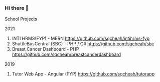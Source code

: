 ### Hi there 👋

School Projects

2021
1. INTI HRMS(FYP) - MERN 
https://github.com/sqcheah/intihrms-fyp
2. ShuttleBusCentral (SBC) - PHP / C#
https://github.com/sqcheah/sbc
3. Breast Cancer Dashboard - PHP
https://github.com/sqcheah/breastcancerdashboard

2019
1. Tutor Web App - Angular (FYP)
https://github.com/sqcheah/tutorapp

<!--
**sqcheah/sqcheah** is a ✨ _special_ ✨ repository because its `README.md` (this file) appears on your GitHub profile.

Here are some ideas to get you started:

- 🔭 I’m currently working on ...
- 🌱 I’m currently learning ...
- 👯 I’m looking to collaborate on ...
- 🤔 I’m looking for help with ...
- 💬 Ask me about ...
- 📫 How to reach me: ...
- 😄 Pronouns: ...
- ⚡ Fun fact: ...
-->
